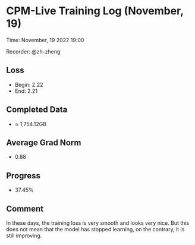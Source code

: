 
# CPM-Live Training Log (November, 19)

Time: November, 19 2022 19:00

Recorder: @zh-zheng

## Loss
- Begin: 2.22
- End: 2.21
	
## Completed Data
- $\approx$ 1,754.12GB

## Average Grad Norm
- 0.88

## Progress
- 37.45%

## Comment

In these days, the training loss is very smooth and looks very nice. But this does not mean that the model has stopped learning, on the contrary, it is still improving.

